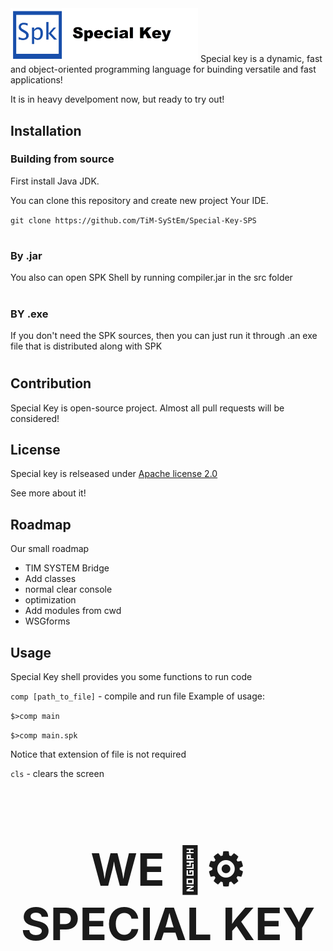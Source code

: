 <img src="branding/icon.png" width="300" alt="SPK">
Special key is a dynamic, fast and object-oriented programming language for buinding versatile and fast applications!

It is in heavy develpoment now, but ready to try out!
## Installation
### Building from source
First install Java JDK.

You can clone this repository and create new project Your IDE.

`
git clone https://github.com/TiM-SyStEm/Special-Key-SPS
`
#
### By .jar
You also can open SPK Shell by running compiler.jar in the src folder
#
### BY .exe
If you don't need the SPK sources, then you can just run it through .an exe file that is distributed along with SPK
#
## Contribution
Special Key is open-source project. Almost all pull requests will be considered!

## License
Special key is relseased under <a href="https://en.wikipedia.org/wiki/Apache_License">Apache license 2.0</a>

See more about it!

## Roadmap
Our small roadmap
* TIM SYSTEM Bridge
* Add classes
* normal clear console
* optimization
* Add modules from cwd
* WSGforms
## Usage
Special Key shell provides you some functions to run code

`comp [path_to_file]` - compile and run file
Example of usage:

`$>comp main`

`$>comp main.spk`

Notice that extension of file is not required

`cls` - clears the screen

<h1 align="middle" style="font-size: 72px;">WE 💖⚙️ SPECIAL KEY</h1>
